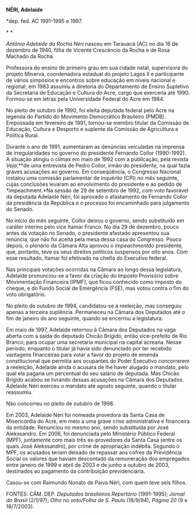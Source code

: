 **NÉRI, Adelaide**

\*dep. fed. AC 1991-1995 e 1997.

* *

*Antônia Adelaide da Rocha Néri* nasceu em Tarauacá (AC) no dia 16 de
dezembro de 1940, filha de Vicente Crescêncio da Rocha e de Rosa Machado
da Rocha.

Professora do ensino de primeiro grau em sua cidade natal, supervisora
do projeto Minerva, coordenadora estadual do projeto Lagos II e
participante de vários simpósios e encontros sobre educação em níveis
nacional e regional, em 1983 assumiu a diretoria do Departamento de
Ensino Supletivo da Secretaria de Educação e Cultura do Acre, cargo que
exerceria até 1990. Formou-se em letras pela Universidade Federal do
Acre em 1984.

No pleito de outubro de 1990, foi eleita deputada federal pelo Acre na
legenda do Partido do Movimento Democrático Brasileiro (PMDB). Empossada
em fevereiro de 1991, tornou-se membro titular da Comissão de Educação,
Cultura e Desporto e suplente da Comissão de Agricultura e Política
Rural.

Durante o ano de 1991, aumentaram as denúncias veiculadas na imprensa de
irregularidades no governo do presidente Fernando Collor (1990-1992). A
situação atingiu o clímax em maio de 1992 com a publicação, pela revista
*Veja*,**de uma entrevista de Pedro Collor, irmão do presidente, na qual
fazia graves acusações ao governo. Em conseqüência, o Congresso Nacional
instalou uma comissão parlamentar de inquérito (CPI) no mês seguinte,
cujas conclusões levaram ao envolvimento do presidente e ao pedido de
*impeachment.*Na sessão de 29 de setembro de 1992, com voto favorável da
deputada Adelaide Néri, foi aprovado o afastamento de Fernando Collor da
presidência da República e o processo foi encaminhado para julgamento do
Senado.

No início do mês seguinte, Collor deixou o governo, sendo substituído em
caráter interino pelo vice Itamar Franco. No dia 29 de dezembro, pouco
antes da votação no Senado, o presidente afastado apresentou sua
renúncia, que não foi aceita pela mesa dessa casa do Congresso. Pouco
depois, o plenário da Câmara Alta aprovou o *impeachment*do presidente,
que, portanto, teve os seus direitos políticos suspensos por oito anos.
Com esse resultado, Itamar foi efetivado na chefia do Executivo federal.

Nas principais votações ocorridas na Câmara ao longo dessa legislatura,
Adelaide pronunciou-se a favor da criação do Imposto Provisório sobre
Movimentação Financeira (IPMF), que ficou conhecido como imposto do
cheque, e do Fundo Social de Emergência (FSE), mas votou contra o fim do
voto obrigatório.

No pleito de outubro de 1994, candidatou-se à reeleição, mas conseguiu
apenas a terceira suplência. Permaneceu na Câmara dos Deputados até o
fim de janeiro do ano seguinte, quando se encerrou a legislatura.

Em maio de 1997, Adelaide retornou à Câmara dos Deputados na vaga aberta
com a saída do deputado Chicão Brígido, então vice-prefeito de Rio
Branco, para ocupar uma secretaria municipal na capital acreana. Nesse
período, enquanto o titular já havia sido denunciado por ter recebido
vantagens financeiras para votar a favor do projeto de emenda
constitucional que permitia aos ocupantes do Poder Executivo concorrerem
à reeleição, Adelaide ainda o acusara de lhe haver alugado o mandato,
pelo qual ela pagaria um percentual do seu salário de deputada. Mas
Chicão Brígido acabou se livrando dessas acusações na Câmara dos
Deputados. Adelaide Néri exerceu o mandato até agosto seguinte, quando o
titular reassumiu.

Não concorreu no pleito de outubro de 1998.

Em 2003, Adelaide Néri foi nomeada provedora da Santa Casa de
Misericórdia do Acre, em meio a uma grave crise administrativa e
financeira da entidade. Renunciou no mesmo ano, sendo substituída por
José Alekssandro. Em 2006, foi denunciada pelo Ministério Público
Federal (MPF), juntamente com mais três ex-provedores da Santa Casa
(entre os quais José Alekssandro), por crime de apropriação indébita.
Segundo o MPF, os acusados teriam deixado de repassar aos cofres da
Previdência Social os valores que haviam descontado da remuneração dos
empregados entre janeiro de 1999 e abril de 2003 e de junho a outubro de
2003, destinados ao pagamento da contribuição previdenciária.

Casou-se com Raimundo Nonato de Paiva Néri, com quem teve seis filhos.

FONTES: CÂM. DEP. *Deputados brasileiros*.*Repertório* (1991-1995);
*Jornal do Brasil* (2/1/97); *Olho no voto/Folha de S. Paulo* (18/9/94),
*Página 20* (9 e 18/7/2003).

 

 
